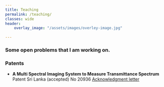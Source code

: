 ```yaml
---
title: Teaching
permalink: /teaching/
classes: wide
header:
    overlay_image: "/assets/images/overley-image.jpg"
    
---
```

### Some open problems that I am working on.

### Patents

- **A Multi Spectral Imaging System to Measure Transmittance Spectrum** <br/>
  Patent Sri Lanka (accepted) No 20936 [Acknowledgment letter](/assets/publications/patent.pdf)
  
